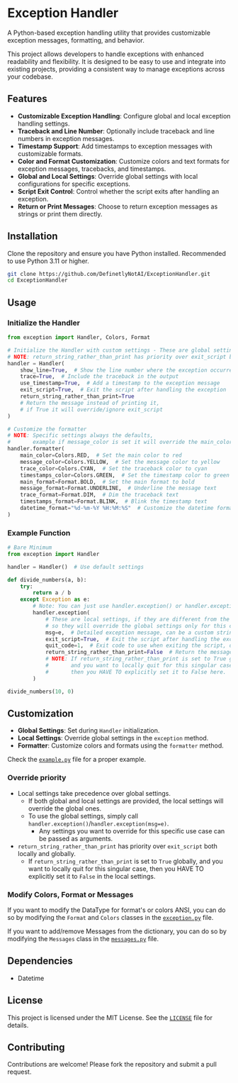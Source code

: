 # Exception Handler

A Python-based exception handling utility that provides customizable exception messages,
formatting, and behavior. 

This project allows developers to handle exceptions with enhanced readability and flexibility.
It is designed to be easy to use and integrate into existing projects, 
providing a consistent way to manage exceptions across your codebase.

## Features

- **Customizable Exception Handling**: Configure global and local exception handling settings.
- **Traceback and Line Number**: Optionally include traceback and line numbers in exception messages.
- **Timestamp Support**: Add timestamps to exception messages with customizable formats.
- **Color and Format Customization**: Customize colors and text formats for exception messages, tracebacks, and timestamps.
- **Global and Local Settings**: Override global settings with local configurations for specific exceptions.
- **Script Exit Control**: Control whether the script exits after handling an exception.
- **Return or Print Messages**: Choose to return exception messages as strings or print them directly.

## Installation

Clone the repository and ensure you have Python installed.
Recommended to use Python 3.11 or higher.

```bash
git clone https://github.com/DefinetlyNotAI/ExceptionHandler.git
cd ExceptionHandler
```

## Usage

### Initialize the Handler

```python
from exception import Handler, Colors, Format

# Initialize the Handler with custom settings - These are global settings
# NOTE: return_string_rather_than_print has priority over exit_script both locally and globally!
handler = Handler(
    show_line=True,  # Show the line number where the exception occurred
    trace=True,  # Include the traceback in the output
    use_timestamp=True,  # Add a timestamp to the exception message
    exit_script=True,  # Exit the script after handling the exception
    return_string_rather_than_print=True
    # Return the message instead of printing it,
    # if True it will override/ignore exit_script
)

# Customize the formatter
# NOTE: Specific settings always the defaults,
#       example if message_color is set it will override the main_color for the message part,
handler.formatter(
    main_color=Colors.RED,  # Set the main color to red
    message_color=Colors.YELLOW,  # Set the message color to yellow
    trace_color=Colors.CYAN,  # Set the traceback color to cyan
    timestamps_color=Colors.GREEN,  # Set the timestamp color to green
    main_format=Format.BOLD,  # Set the main format to bold
    message_format=Format.UNDERLINE,  # Underline the message text
    trace_format=Format.DIM,  # Dim the traceback text
    timestamps_format=Format.BLINK,  # Blink the timestamp text
    datetime_format="%d-%m-%Y %H:%M:%S"  # Customize the datetime format
)
```

### Example Function

```python
# Bare Minimum
from exception import Handler

handler = Handler()  # Use default settings

def divide_numbers(a, b):
    try:
        return a / b
    except Exception as e:
        # Note: You can just use handler.exception() or handler.exception(msg=e) to rely on global settings
        handler.exception(
            # These are local settings, if they are different from the global, they take priority
            # so they will override the global settings only for this case.
            msg=e,  # Detailed exception message, can be a custom string
            exit_script=True,  # Exit the script after handling the exception
            quit_code=1,  # Exit code to use when exiting the script, defaults to 1
            return_string_rather_than_print=False  # Return the message instead of printing it
            # NOTE: If return_string_rather_than_print is set to True globally,
            #       and you want to locally quit for this singular case,
            #       then you HAVE TO explicitly set it to False here.
        )

divide_numbers(10, 0)
```

## Customization

- **Global Settings**: Set during `Handler` initialization.
- **Local Settings**: Override global settings in the `exception` method.
- **Formatter**: Customize colors and formats using the `formatter` method.

Check the [`example.py`](example.py) file for a proper example.

### Override priority

- Local settings take precedence over global settings.
  - If both global and local settings are provided, the local settings will override the global ones.
  - To use the global settings, simply call `handler.exception()`/`handler.exception(msg=e)`.
    - Any settings you want to override for this specific use case can be passed as arguments.
- `return_string_rather_than_print` has priority over `exit_script` both locally and globally.
  - If `return_string_rather_than_print` is set to `True` globally, and you want to locally quit for this singular case, then you HAVE TO explicitly set it to `False` in the local settings.

### Modify Colors, Format or Messages

If you want to modify the DataType for format's or colors ANSI, you can do so by modifying the `Format` and `Colors` classes in the [`exception.py`](colors.py) file.

If you want to add/remove Messages from the dictionary, you can do so by modifying the `Messages` class in the [`messages.py`](messages.py) file.

## Dependencies

- Datetime

## License

This project is licensed under the MIT License. See the [`LICENSE`](../LICENSE) file for details.

## Contributing

Contributions are welcome! Please fork the repository and submit a pull request.
